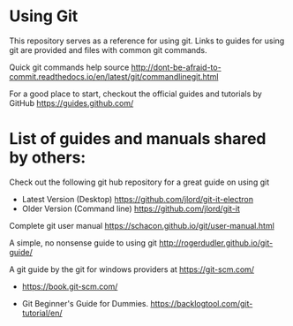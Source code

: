 # Using Git
This repository serves as a reference for using git.
Links to guides for using git are provided and files with common git commands.

Quick git commands help source http://dont-be-afraid-to-commit.readthedocs.io/en/latest/git/commandlinegit.html

For a good place to start, checkout the official guides and tutorials by GitHub https://guides.github.com/

# List of guides and manuals shared by others:
Check out the following git hub repository for a great guide on using git 
- Latest Version (Desktop) https://github.com/jlord/git-it-electron
- Older Version (Command line) https://github.com/jlord/git-it

Complete git user manual https://schacon.github.io/git/user-manual.html

A simple, no nonsense guide to using git http://rogerdudler.github.io/git-guide/

A git guide by the git for windows providers at https://git-scm.com/
- https://book.git-scm.com/

- Git Beginner's Guide for Dummies.
https://backlogtool.com/git-tutorial/en/
